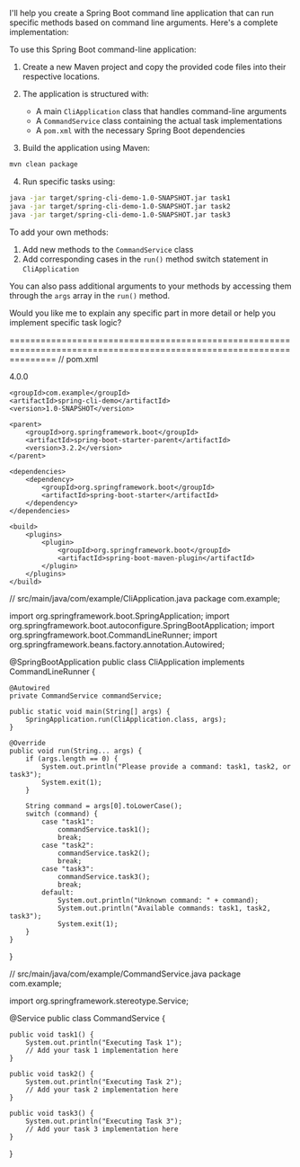 I'll help you create a Spring Boot command line application that can run specific methods based on command line arguments. Here's a complete implementation:



To use this Spring Boot command-line application:

1. Create a new Maven project and copy the provided code files into their respective locations.

2. The application is structured with:
   - A main `CliApplication` class that handles command-line arguments
   - A `CommandService` class containing the actual task implementations
   - A `pom.xml` with the necessary Spring Boot dependencies

3. Build the application using Maven:
```bash
mvn clean package
```

4. Run specific tasks using:
```bash
java -jar target/spring-cli-demo-1.0-SNAPSHOT.jar task1
java -jar target/spring-cli-demo-1.0-SNAPSHOT.jar task2
java -jar target/spring-cli-demo-1.0-SNAPSHOT.jar task3
```

To add your own methods:

1. Add new methods to the `CommandService` class
2. Add corresponding cases in the `run()` method switch statement in `CliApplication`

You can also pass additional arguments to your methods by accessing them through the `args` array in the `run()` method.

Would you like me to explain any specific part in more detail or help you implement specific task logic?


=====================================================================================================================
// pom.xml
<?xml version="1.0" encoding="UTF-8"?>
<project xmlns="http://maven.apache.org/POM/4.0.0"
         xmlns:xsi="http://www.w3.org/2001/XMLSchema-instance"
         xsi:schemaLocation="http://maven.apache.org/POM/4.0.0 http://maven.apache.org/xsd/maven-4.0.0.xsd">
    <modelVersion>4.0.0</modelVersion>

    <groupId>com.example</groupId>
    <artifactId>spring-cli-demo</artifactId>
    <version>1.0-SNAPSHOT</version>

    <parent>
        <groupId>org.springframework.boot</groupId>
        <artifactId>spring-boot-starter-parent</artifactId>
        <version>3.2.2</version>
    </parent>

    <dependencies>
        <dependency>
            <groupId>org.springframework.boot</groupId>
            <artifactId>spring-boot-starter</artifactId>
        </dependency>
    </dependencies>

    <build>
        <plugins>
            <plugin>
                <groupId>org.springframework.boot</groupId>
                <artifactId>spring-boot-maven-plugin</artifactId>
            </plugin>
        </plugins>
    </build>
</project>

// src/main/java/com/example/CliApplication.java
package com.example;

import org.springframework.boot.SpringApplication;
import org.springframework.boot.autoconfigure.SpringBootApplication;
import org.springframework.boot.CommandLineRunner;
import org.springframework.beans.factory.annotation.Autowired;

@SpringBootApplication
public class CliApplication implements CommandLineRunner {

    @Autowired
    private CommandService commandService;

    public static void main(String[] args) {
        SpringApplication.run(CliApplication.class, args);
    }

    @Override
    public void run(String... args) {
        if (args.length == 0) {
            System.out.println("Please provide a command: task1, task2, or task3");
            System.exit(1);
        }

        String command = args[0].toLowerCase();
        switch (command) {
            case "task1":
                commandService.task1();
                break;
            case "task2":
                commandService.task2();
                break;
            case "task3":
                commandService.task3();
                break;
            default:
                System.out.println("Unknown command: " + command);
                System.out.println("Available commands: task1, task2, task3");
                System.exit(1);
        }
    }
}

// src/main/java/com/example/CommandService.java
package com.example;

import org.springframework.stereotype.Service;

@Service
public class CommandService {

    public void task1() {
        System.out.println("Executing Task 1");
        // Add your task 1 implementation here
    }

    public void task2() {
        System.out.println("Executing Task 2");
        // Add your task 2 implementation here
    }

    public void task3() {
        System.out.println("Executing Task 3");
        // Add your task 3 implementation here
    }
}
